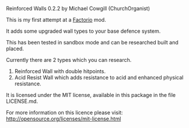 Reinforced Walls 0.2.2 by Michael Cowgill (ChurchOrganist)

This is my first attempt at a [Factorio](http://www.factorio.com/) mod. 

It adds some upgraded wall types to your base defence system.

This has been tested in sandbox mode and can be researched built and placed.

Currently there are 2 types which you can research.

1. Reinforced Wall with double hitpoints.
2. Acid Resist Wall which adds resistance to acid and enhanced physical resistance.

It is licensed under the MIT license, available in this package in the file  LICENSE.md.

For more information on this licence please visit: http://opensource.org/licenses/mit-license.html
